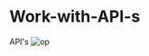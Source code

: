 # Work-with-API-s
API's
![op](https://user-images.githubusercontent.com/83118372/127551348-2e76be75-33a0-4ae8-bbf6-36d423841b8d.PNG)
